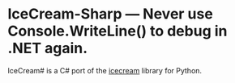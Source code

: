 # IceCream-Sharp — Never use Console.WriteLine() to debug in .NET again.

IceCream# is a C# port of the [icecream](https://github.com/gruns/icecream) library for Python.
